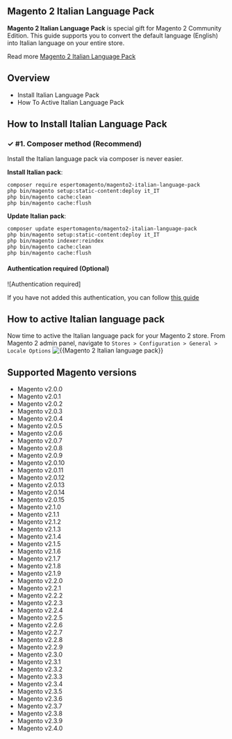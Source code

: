 ## Magento 2 Italian Language Pack

**Magento 2 Italian Language Pack** is special gift for Magento 2 Community Edition. This guide supports you to convert the default language (English) into Italian language on your entire store.

Read more [Magento 2 Italian Language Pack](https://www.espertomagent.it/shop/estensioni-magento-2/traduzioni-lingua-italiano-magento-2/)


## Overview

- Install Italian Language Pack
- How To Active Italian Language Pack

## How to Install Italian Language Pack

### ✓ #1. Composer method (Recommend)
Install the Italian language pack via composer is never easier.

**Install Italian pack**:

```
composer require espertomagento/magento2-italian-language-pack
php bin/magento setup:static-content:deploy it_IT
php bin/magento cache:clean
php bin/magento cache:flush

```


**Update  Italian pack**:

```
composer update espertomagento/magento2-italian-language-pack
php bin/magento setup:static-content:deploy it_IT
php bin/magento indexer:reindex
php bin/magento cache:clean
php bin/magento cache:flush

```

#### Authentication required (Optional)

![Authentication required]

If you have not added this authentication, you can follow [this guide](http://devdocs.magento.com/guides/v2.0/install-gde/prereq/connect-auth.html)

## How to active Italian language pack

Now time to active the Italian language pack for your Magento 2 store. From Magento 2 admin panel, navigate to `Stores > Configuration > General > Locale Options`
![{{Magento 2 Italian language pack}}](https://www.espertomagent.it/media/languagepack.png)


<!-- ## Translation process of Italian Language Pack
![process](http://progressed.io/bar/90) -->


## Supported Magento versions

- Magento v2.0.0
- Magento v2.0.1
- Magento v2.0.2
- Magento v2.0.3
- Magento v2.0.4
- Magento v2.0.5
- Magento v2.0.6
- Magento v2.0.7
- Magento v2.0.8
- Magento v2.0.9
- Magento v2.0.10
- Magento v2.0.11
- Magento v2.0.12
- Magento v2.0.13
- Magento v2.0.14
- Magento v2.0.15
- Magento v2.1.0
- Magento v2.1.1
- Magento v2.1.2
- Magento v2.1.3
- Magento v2.1.4
- Magento v2.1.5
- Magento v2.1.6
- Magento v2.1.7
- Magento v2.1.8
- Magento v2.1.9
- Magento v2.2.0
- Magento v2.2.1
- Magento v2.2.2
- Magento v2.2.3
- Magento v2.2.4
- Magento v2.2.5
- Magento v2.2.6
- Magento v2.2.7
- Magento v2.2.8
- Magento v2.2.9
- Magento v2.3.0
- Magento v2.3.1
- Magento v2.3.2
- Magento v2.3.3
- Magento v2.3.4
- Magento v2.3.5
- Magento v2.3.6
- Magento v2.3.7
- Magento v2.3.8
- Magento v2.3.9
- Magento v2.4.0
